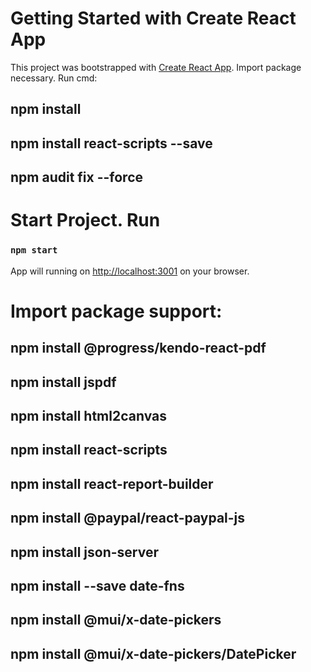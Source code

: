 # Getting Started with Create React App

This project was bootstrapped with [Create React App](https://github.com/facebook/create-react-app).
Import package necessary. Run cmd: 
## npm install  
## npm install react-scripts --save
## npm audit fix --force
# Start Project. Run

### `npm start`

App will running on
[http://localhost:3001](http://localhost:3001) on your browser.

# Import package support:
## npm install @progress/kendo-react-pdf
## npm install jspdf
## npm install html2canvas
## npm install react-scripts
## npm install react-report-builder
## npm install @paypal/react-paypal-js
## npm install  json-server  
## npm install --save date-fns 
## npm install  @mui/x-date-pickers  
## npm install @mui/x-date-pickers/DatePicker






